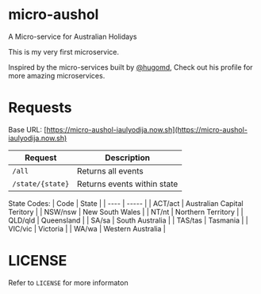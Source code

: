 # micro-aushol
A Micro-service for Australian Holidays 

This is my very first microservice.

Inspired by the micro-services built by [@hugomd](https://github.com/hugomd), Check out his profile for more amazing microservices.

# Requests
Base URL: [https://micro-aushol-iaulyodija.now.sh](https://micro-aushol-iaulyodija.now.sh)

| Request | Description |
|---------|-------------|
| `/all`  | Returns all events |
| `/state/{state}` | Returns events within state |

State Codes:
| Code | State |
| ---- | ----- |
| ACT/act  | Australian Capital Teritory |
| NSW/nsw  | New South Wales |
| NT/nt    | Northern Territory |
| QLD/qld  | Queensland |
| SA/sa    | South Australia |
| TAS/tas  | Tasmania |
| VIC/vic  | Victoria |
| WA/wa    | Western Australia |

# LICENSE
Refer to `LICENSE` for more informaton
